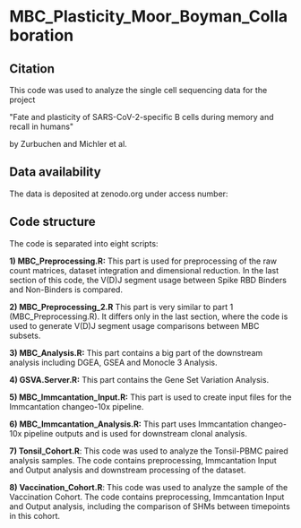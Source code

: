 # MBC_Plasticity_Moor_Boyman_Collaboration

## Citation
This code was used to analyze the single cell sequencing data for the project 

"Fate and plasticity of SARS-CoV-2-specific B cells during memory and recall in humans" 

by Zurbuchen and Michler et al. 

## Data availability

The data is deposited at zenodo.org under access number:

## Code structure

The code is separated into eight scripts:

**1) MBC_Preprocessing.R:** This part is used for preprocessing of the raw count matrices, dataset integration and dimensional reduction. In the last section of this code, the V(D)J segment usage between Spike RBD Binders and Non-Binders is compared.

**2) MBC_Preprocessing_2.R** This part is very similar to part 1 (MBC_Preprocessing.R). It differs only in the last section, where the code is used to generate V(D)J segment usage comparisons between MBC subsets.

**3) MBC_Analysis.R:** This part contains a big part of the downstream analysis including DGEA, GSEA and Monocle 3 Analysis.

**4) GSVA.Server.R:** This part contains the Gene Set Variation Analysis.

**5) MBC_Immcantation_Input.R:** This part is used to create input files for the Immcantation changeo-10x pipeline.

**6) MBC_Immcantation_Analysis.R:** This part uses Immcantation changeo-10x pipeline outputs and is used for downstream clonal analysis.

**7) Tonsil_Cohort.R**: This code was used to analyze the Tonsil-PBMC paired analysis samples. The code contains preprocessing, Immcantation Input and Output analysis and downstream processing of the dataset.

**8) Vaccination_Cohort.R**: This code was used to analyze the sample of the Vaccination Cohort. The code contains preprocessing, Immcantation Input and Output analysis, including the comparison of SHMs between timepoints in this cohort.

